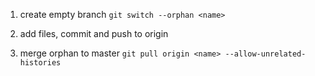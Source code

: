 1. create empty branch
`git switch --orphan <name>`

2. add files, commit and push to origin

3. merge orphan to master
`git pull origin <name> --allow-unrelated-histories`